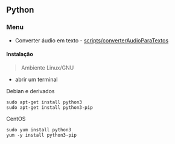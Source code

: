 ## Python

### Menu
* Converter áudio em texto - [scripts/converterAudioParaTextos](./scripts/converterAudioParaTextos/)


#### Instalação
> Ambiente Linux/GNU

* abrir um terminal

Debian e derivados
```
sudo apt-get install python3
sudo apt-get install python3-pip

```
CentOS
```
sudo yum install python3
yum -y install python3-pip
```